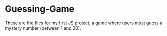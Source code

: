 # Guessing-Game
These are the files for my first JS project, a game where users must guess a mystery number (between 1 and 20).
